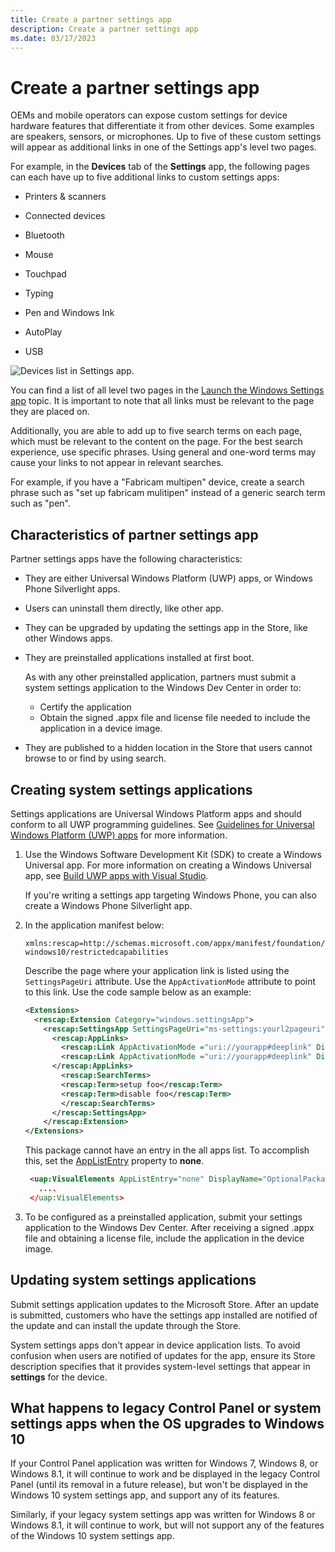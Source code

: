 ```yaml
---
title: Create a partner settings app
description: Create a partner settings app
ms.date: 03/17/2023
---
```


# Create a partner settings app

OEMs and mobile operators can expose custom settings for device hardware features that differentiate it from other devices. Some examples are speakers, sensors, or microphones. Up to five of these custom settings will appear as additional links in one of the Settings app's level two pages.  

For example, in the **Devices** tab of the **Settings** app, the following pages can each have up to five additional links to custom settings apps:

- Printers & scanners

- Connected devices

- Bluetooth

- Mouse

- Touchpad

- Typing

- Pen and Windows Ink

- AutoPlay

- USB

![Devices list in Settings app.](images/devices-list-in-settings.png)

You can find a list of all level two pages in the [Launch the Windows Settings app](/windows/uwp/launch-resume/launch-settings-app) topic. It is important to note that all links must be relevant to the page they are placed on.

Additionally, you are able to add up to five search terms on each page, which must be relevant to the content on the page. For the best search experience, use specific phrases. Using general and one-word terms may cause your links to not appear in relevant searches.  

For example, if you have a "Fabricam multipen" device, create a search phrase such as "set up fabricam mulitipen" instead of a generic search term such as "pen".

## Characteristics of partner settings app

Partner settings apps have the following characteristics:

- They are either Universal Windows Platform (UWP) apps, or Windows Phone Silverlight apps.

- Users can uninstall them directly, like other app.

- They can be upgraded by updating the settings app in the Store, like other Windows apps.

- They are preinstalled applications installed at first boot.

    As with any other preinstalled application, partners must submit a system settings application to the Windows Dev Center in order to:
  - Certify the application
  - Obtain the signed .appx file and license file needed to include the application in a device image.

- They are published to a hidden location in the Store that users cannot browse to or find by using search.

## Creating system settings applications

Settings applications are Universal Windows Platform apps and should conform to all UWP programming guidelines. See [Guidelines for Universal Windows Platform (UWP) apps](https://developer.microsoft.com/windows/apps/design) for more information.

1. Use the Windows Software Development Kit (SDK) to create a Windows Universal app. For more information on creating a Windows Universal app, see [Build UWP apps with Visual Studio](/windows/uwp/get-started/create-uwp-apps).

    If you're writing a settings app targeting Windows Phone, you can also create a Windows Phone Silverlight app.

1. In the application manifest below:

    `xmlns:rescap=http://schemas.microsoft.com/appx/manifest/foundation/windows10/restrictedcapabilities`
  
    Describe the page where your application link is listed using the `SettingsPageUri` attribute. Use the `AppActivationMode` attribute to point to this link. Use the code sample below as an example:

    ```xml
    <Extensions>
      <rescap:Extension Category="windows.settingsApp">
        <rescap:SettingsApp SettingsPageUri="ms-settings:yourl2pageuri">
          <rescap:AppLinks>
            <rescap:Link AppActivationMode ="uri://yourapp#deeplink" DisplayName="Link 1 Title" />
            <rescap:Link AppActivationMode ="uri://yourapp#deeplink" DisplayName="Link 2 Title" />
          </rescap:AppLinks>
            <rescap:SearchTerms>
            <rescap:Term>setup foo</rescap:Term>
            <rescap:Term>disable foo</rescap:Term>
            </rescap:SearchTerms>
          </rescap:SettingsApp>
        </rescap:Extension>
    </Extensions>
    ```

   This package cannot have an entry in the all apps list. To accomplish this, set the [AppListEntry](/uwp/api/windows.applicationmodel.core.applistentry) property to **none**.

    ```xml
     <uap:VisualElements AppListEntry="none" DisplayName="OptionalPackage"
       ....
     </uap:VisualElements>
    ```

1. To be configured as a preinstalled application, submit your settings application to the Windows Dev Center. After receiving a signed .appx file and obtaining a license file, include the application in the device image.

## Updating system settings applications

Submit settings application updates to the Microsoft Store. After an update is submitted, customers who have the settings app installed are notified of the update and can install the update through the Store.

System settings apps don't appear in device application lists. To avoid confusion when users are notified of updates for the app, ensure its Store description specifies that it provides system-level settings that appear in **settings** for the device.

## What happens to legacy Control Panel or system settings apps when the OS upgrades to Windows 10

If your Control Panel application was written for Windows 7, Windows 8, or Windows 8.1, it will continue to work and be displayed in the legacy Control Panel (until its removal in a future release), but won't be displayed in the Windows 10 system settings app, and support any of its features.

Similarly, if your legacy system settings app was written for Windows 8 or Windows 8.1, it will continue to work, but will not support any of the features of the Windows 10 system settings app.
